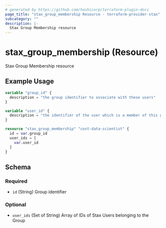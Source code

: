 ```yaml
---
# generated by https://github.com/hashicorp/terraform-plugin-docs
page_title: "stax_group_membership Resource - terraform-provider-stax"
subcategory: ""
description: |-
  Stax Group Membership resource
---
```


# stax_group_membership (Resource)

Stax Group Membership resource

## Example Usage

```terraform
variable "group_id" {
  description = "the group identifier to associate with these users"
}

variable "user_id" {
  description = "the identifier of the user which is a member of this group"
}

resource "stax_group_membership" "cost-data-scientist" {
  id = var.group_id
  user_ids = [
    var.user_id
  ]
}
```

<!-- schema generated by tfplugindocs -->
## Schema

### Required

- `id` (String) Group identifier

### Optional

- `user_ids` (Set of String) Array of IDs of Stax Users belonging to the Group
